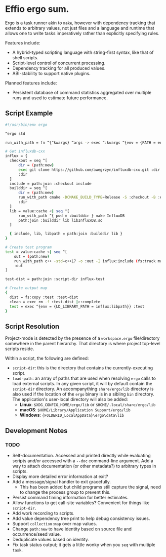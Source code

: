 # Effio ergo sum.

Ergo is a task runner akin to `make`, however with dependency tracking that
extends to arbitrary values, not just files and a language and runtime that
allows one to write tasks imperatively rather than explicitly specifying rules.

Features include:
* A hybrid-typed scripting language with string-first syntax, like that of shell
  scripts.
* Script-level control of concurrent processing.
* Dependency tracking for all produced values.
* ABI-stability to support native plugins.

Planned features include:
* Persistent database of command statistics aggregated over multiple runs and
used to estimate future performance.

## Script Example

```sh
#!/usr/bin/env ergo

^ergo std

run_with_path = fn ^{^kwargs} ^args -> exec ^:kwargs ^{env = {PATH = env:get PATH}} ^:args |>:complete

# Get influxdb-cxx
influx = {
  checkout = seq ^[
      dir = (path:new)
      exec git clone https://github.com/awegrzyn/influxdb-cxx.git :dir |>:complete
      :dir
  ]
  include = path:join :checkout include
  builddir = seq ^[
      dir = (path:new)
      run_with_path cmake -DCMAKE_BUILD_TYPE=Release -S :checkout -B :dir
      :dir
  ]
  lib = value:cache <| seq ^[
      run_with_path ^{ pwd = :builddir } make InfluxDB
      path:join :builddir lib libInfluxDB.so
  ]

  { include, lib, libpath = path:join :builddir lib }
}

# Create test program
test = value:cache <| seq ^[
    out = (path:new)
    run_with_path c++ -std=c++17 -o :out -I influx:include (fs:track main.cpp) influx:lib
    :out
]

test-dist = path:join :script-dir influx-test

# Create output map
{
  dist = fs:copy :test :test-dist
  clean = exec rm -f :test-dist |>:complete
  test = exec ^{env = {LD_LIBRARY_PATH = influx:libpath}} :test
}
```

## Script Resolution
Project-mode is detected by the presence of a `workspace.ergo` file/directory
somewhere in the parent hierarchy. That directory is where project top-level
scripts reside.

Within a script, the following are defined:
* `script-dir`: this is the directory that contains the currently-executing
  script.
* `load-path`: an array of paths that are
  used when resolving `ergo` calls to load external scripts. In any given script,
  it will by default contain the `script-dir` directory. An accompanything
  `share/ergo/lib` directory is also used if the location of the `ergo` binary
  is in a sibling `bin` directory. The application's user-local directory will
  also be added:
  * __Linux__: `$XDG_CONFIG_HOME/ergo/lib` or `$HOME/.local/share/ergo/lib`
  * __macOS__: `$HOME/Library/Application Support/ergo/lib`
  * __Windows__: `{FOLDERID_LocalAppData}\ergo\data\lib`

## Development Notes

### TODO
* Self-documentation. Accessed and printed directly while evaluating scripts
  and/or accessed with a `--doc` command-line argument. Add a way to attach
  documentation (or other metadata?) to arbitrary types in scripts.
* Display more detailed error information at exit?
* Add a message/signal handler to exit gracefully.
  * This has been added but child programs still capture the signal, need to
    change the process group to prevent this.
* Persist command timing information for better estimates.
* Allow functions to get call-site variables? Convenient for things like
  `script-dir`.
* Add work recording to scripts.
* Add value dependency tree print to help debug consistency issues.
* Support `collection:map` over map values.
* Change `path:new` to have identity based on source file and occurrence/seed
  value.
* Deduplicate values based on identity.
* Fix task status output; it gets a little wonky when you `seq` with multiple
  `task`.
